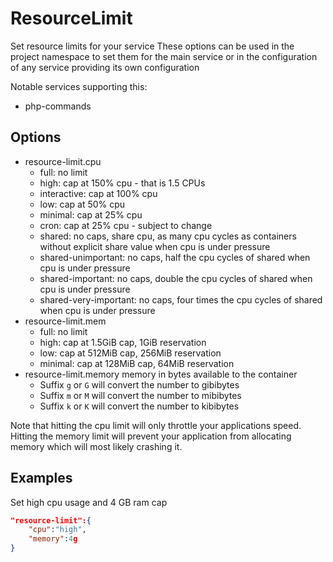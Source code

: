# ResourceLimit

Set resource limits for your service
These options can be used in the project namespace to set them for the main service or in the configuration of any service
providing its own configuration

Notable services supporting this:
- php-commands

## Options
- resource-limit.cpu
  - full: no limit
  - high: cap at 150% cpu - that is 1.5 CPUs
  - interactive: cap at 100% cpu
  - low: cap at 50% cpu
  - minimal: cap at 25% cpu
  - cron: cap at 25% cpu - subject to change
  - shared: no caps, share cpu, as many cpu cycles as containers without explicit share value when cpu is under pressure
  - shared-unimportant: no caps, half the cpu cycles of shared when cpu is under pressure
  - shared-important: no caps, double the cpu cycles of shared when cpu is under pressure
  - shared-very-important: no caps, four times the cpu cycles of shared when cpu is under pressure
- resource-limit.mem
  - full: no limit
  - high: cap at 1.5GiB cap, 1GiB reservation
  - low: cap at 512MiB cap, 256MiB reservation
  - minimal: cap at 128MiB cap, 64MiB reservation
- resource-limit.memory memory in bytes available to the container
  - Suffix `g` or `G` will convert the number to gibibytes
  - Suffix `m` or `M` will convert the number to mibibytes
  - Suffix `k` or `K` will convert the number to kibibytes
  
Note that hitting the cpu limit will only throttle your applications speed. Hitting the memory limit will prevent your
application from allocating memory which will most likely crashing it.

## Examples
Set high cpu usage and 4 GB ram cap
```json
"resource-limit":{
	"cpu":"high",
	"memory":4g
}
```